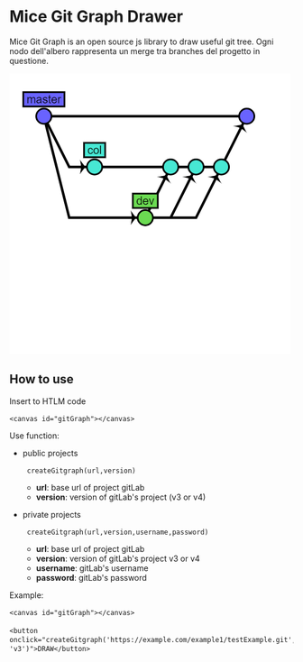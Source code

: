 # Mice Git Graph Drawer

Mice Git Graph is an open source js library to draw useful git tree.
Ogni nodo dell'albero rappresenta un merge tra branches del progetto in questione.

![alt text](example.png)

## How to use

Insert to HTLM code

```
<canvas id="gitGraph"></canvas>
```

Use function:
- public projects 
    ```
     createGitgraph(url,version)
    ```
    - **url**: base url of project gitLab
    - **version**: version of gitLab's project (v3 or v4) 

- private projects 
    ```
     createGitgraph(url,version,username,password)
    ```
    - **url**: base url of project gitLab
    - **version**: version of gitLab's project v3 or v4 
    - **username**: gitLab's username 
    - **password**: gitLab's password 
    
    
Example:

```
<canvas id="gitGraph"></canvas>

<button onclick="createGitgraph('https://example.com/example1/testExample.git', 'v3')">DRAW</button>

```

